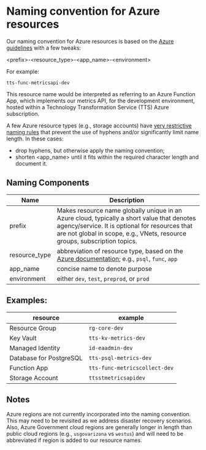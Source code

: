 # Naming convention for Azure resources

Our naming convention for Azure resources is based on the [Azure guidelines](https://docs.microsoft.com/en-us/azure/cloud-adoption-framework/ready/azure-best-practices/resource-naming) with a few tweaks:

&lt;prefix>-&lt;resource_type>-&lt;app_name>-&lt;environment>

For example:
```
tts-func-metricsapi-dev
```
This resource name would be interpreted as referring to an Azure Function App, which implements our metrics API, for the development environment, hosted within a Technology Transformation Service (TTS) Azure subscription.

A few Azure resource types (e.g., storage accounts) have [very restrictive naming rules](https://docs.microsoft.com/en-us/azure/azure-resource-manager/management/resource-name-rules) that prevent the use of hyphens and/or significantly limit name length. In these cases:
- drop hyphens, but otherwise apply the naming convention;
- shorten &lt;app_name> until it fits within the required character length and document it.

## Naming Components

| Name | Description | 
| ---- | ----------- |
| prefix | Makes resource name globally unique in an Azure cloud, typically a short value that denotes agency/service. It is optional for resources that are not global in scope, e.g., VNets, resource groups, subscription topics. |
| resource_type | abbreviation of resource type, based on the [Azure documentation](https://docs.microsoft.com/en-us/azure/cloud-adoption-framework/ready/azure-best-practices/resource-naming#example-names-general); e.g., `psql`, `func`, `app` |
| app_name | concise name to denote purpose |
| environment | either `dev`, `test`, `preprod`, or `prod`|


## Examples:

| resource | example |
| -------- | ------- |
| Resource Group | `rg-core-dev` |
| Key Vault | `tts-kv-metrics-dev` |
| Managed Identity | `id-eaadmin-dev` |
| Database for PostgreSQL | `tts-psql-metrics-dev` |
| Function App | `tts-func-metricscollect-dev` |
| Storage Account | `ttsstmetricsapidev` |

## Notes

Azure regions are not currently incorporated into the naming convention. This may need to be revisited as we address disaster recovery scenarios. Also, Azure Government cloud regions are generally longer in length than public cloud regions (e.g., `usgovarizona` vs `westus`) and will need to be abbreviated if region is added to our resource names.
